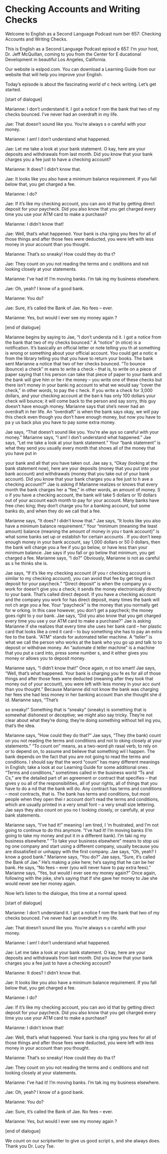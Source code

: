 # Checking Accounts and Writing Checks

Welcome to English as a Second Language Podcast num ber 657: Checking Accounts and Writing Checks.

This is English as a Second Language Podcast episod e 657.  I’m your host, Dr. Jeff McQuillan, coming to you from the Center for E ducational Development in beautiful Los Angeles, California.

Our website is eslpod.com.  You can download a Learning Guide from our website that will help you improve your English.

Today’s episode is about the fascinating world of c heck writing.  Let’s get started.

[start of dialogue]

Marianne:  I don’t understand it.  I got a notice f rom the bank that two of my checks bounced.  I’ve never had an overdraft in my life.

Jae:  That doesn’t sound like you.  You’re always s o careful with your money.

Marianne:  I am!  I don’t understand what happened.

Jae:  Let me take a look at your bank statement.  O kay, here are your deposits and withdrawals from last month.  Did you know that  your bank charges you a fee just to have a checking account?

Marianne:  It does?  I didn’t know that.

Jae:  It looks like you also have a minimum balance  requirement.  If you fall below that, you get charged a fee.

Marianne:  I do?

Jae:  If it’s like my checking account, you can avo id that by getting direct deposit for your paycheck.  Did you also know that you get charged every time you use your ATM card to make a purchase?

Marianne:  I didn’t know that!

Jae:  Well, that’s what happened.  Your bank is cha rging you fees for all of those things and after those fees were deducted, you were  left with less money in your account than you thought.

Marianne:  That’s so sneaky!  How could they do tha t?

Jae:  They count on you not reading the terms and c onditions and not looking closely at your statements.

Marianne:  I’ve had it!  I’m moving banks.  I’m tak ing my business elsewhere.

Jae:  Oh, yeah?  I know of a good bank.

Marianne:  You do?

Jae:  Sure, it’s called the Bank of Jae.  No fees –  ever.

Marianne:  Yes, but would I ever see my money again ?

[end of dialogue]

Marianne begins by saying to Jae, “I don’t understa nd it.  I got a notice from the bank that two of my checks bounced.”  A “notice” (n otice) is a notification.  It’s basically an official letter or note telling you th at something is wrong or something about your official account.  You could get a notic e from the library telling you that you have to return your books.  The bank sent Marianne a notice that two of her checks bounced.  “To bounce (bounce) a check” m eans to write a check – that is, to write on a piece of paper saying that t his person can take that piece of paper to your bank and the bank will give him or he r the money – you write one of these checks but there isn’t money in your banki ng account to what we would say “cover the check,” in other words, to pay the c heck.  If you write a check for 3,000 dollars, and your checking account at the ban k has only 100 dollars your check will bounce; it will come back to the person and say sorry, this guy doesn’t have enough money.  Marianne says that she’s never had an overdraft in her life. An “overdraft” is when the bank says okay, we will pay this check even though you don’t have enough money, but now you have to pa y us back plus you have to pay some extra money.

Jae says, “That doesn’t sound like you.  You’re alw ays so careful with your money.”  Marianne says, “I am!  I don’t understand what happened.”  Jae says, “Let me take a look at your bank statement.”  Your “bank statement” is what they send you usually every month that shows all of the money that you have put in

your bank and all that you have taken out.  Jae say s, “Okay (looking at the bank statement now), here are your deposits (money that you put into your bank account) and withdrawals (money that you take out of your bank account).  Did you know that your bank charges you a fee just to h ave a checking account?” Jae is asking if Marianne realizes or knows that every month the bank charges her a “fee,” in other words, an amount of money.  S o if you have a checking account, the bank will take 5 dollars or 10 dollars  out of your account each month to pay for your account.  Many banks have free chec king; they don’t charge you for a banking account, but some banks do, and when they do we call that a fee.

Marianne says, “It does?  I didn’t know that.”  Jae  says, “It looks like you also have a minimum balance requirement.”  Your “minimum  (meaning the least amount) balance (meaning the amount of money in you r bank account)” is what some banks set up or establish for certain accounts .  If you don’t keep enough money in your bank account, say 1,000 dollars or 50 0 dollars, then the bank will charge you a fee if you go below, or have less than  your minimum balance.  Jae says if you fall or go below that minimum, you get charged a fee.  Marianne says, “I do?”  Obviously, Marianne is not as careful as s he thinks she is.

Jae says, “If it’s like my checking account (if you r checking account is similar to my checking account), you can avoid that fee by get ting direct deposit for your paycheck.”  “Direct deposit” is when the company yo u work for doesn’t give you a check; it sends the money electronically directly to your bank.  That’s called direct deposit.  If you have a checking account and  the company you work for has direct deposit, many times the bank will not ch arge you a fee.  Your “paycheck” is the money that you normally get for w orking.  In this case however, you don’t get a paycheck; the money goes right to y our bank.  Jae says, “Did you also know that you get charged every time you use y our ATM card to make a purchase?”  Jae is asking Marianne if she realizes that every time she uses her bank card – her plastic card that looks like a cred it card – to buy something she has to pay an extra fee to the bank.  “ATM” stands for automated teller machine. A “teller” is what we call the person who works at the bank who you go up and talk to to deposit or withdraw money.  An “automate d teller machine” is a machine that you put a card into, press some number s, and it either gives you money or allows you to deposit money.

Marianne says, “I didn’t know that!”  Once again, n ot too smart!  Jae says, “Well, that’s what happened.  Your bank is charging you fe es for all of those things and after those fees were deducted (meaning after they took that money out of your account), you were left with less money in your acc ount than you thought.” Because Marianne did not know the bank was charging  her fees she had less money in her banking account than she thought she d id.  Marianne says, “That’s

so sneaky!”  Something that is “sneaky” (sneaky) is  something that is somewhat dishonest or deceptive; we might also say tricky.  They’re not clear about what they’re doing; they’re doing something without tell ing you, that’s the idea.

Marianne says, “How could they do that?”  Jae says,  “They (the bank) count on you not reading the terms and conditions and not lo oking closely at your statements.”  “To count on” means, as a two-word ph rasal verb, to rely on or to depend on, to assume and believe that something wil l happen.  The bank depends on the fact that you are not going to read the terms and conditions.  I should say that the word “count” has many different  meanings in English; take a look at our Learning Guide for some additional ones .  “Terms and conditions,” sometimes called in the business world “Ts and Cs,”  are the detailed part of an agreement or contract that specifies – that gives y ou all of the responsibilities, all of your rights, all of things that you have to do a nd that the bank will do.  Any contract has terms and conditions – most contracts,  that is.  The bank has terms and conditions, but most people when they open thei r account don’t read the terms and conditions, which are usually printed in a very small font – a very small size lettering.  Jae says they also count on you no t looking closely, or carefully, at your bank statements.

Marianne says, “I’ve had it!” meaning I am tired, I ’m frustrated, and I’m not going to continue to do this anymore.  “I’ve had it!  I’m  moving banks (I’m going to take my money and put it in a different bank).  I’m taki ng my business elsewhere.” “To take your business elsewhere” means to stop usi ng one company and start using a different company, usually because you are dissatisfied or unhappy with the first company.  Jae says, “Oh, yeah?  I know a good bank.”  Marianne says, “You do?”  Jae says, “Sure, it’s called the Bank of  Jae.”  He’s making a joke here; he’s saying that he can be her bank.  He says, “No fees – ever (you will never have to pay extra fees).”  Marianne says, “Yes, but  would I ever see my money again?”  Once again, following with the joke, she’s  saying that if she gave her money to Jae she would never see her money again.

Now let’s listen to the dialogue, this time at a normal speed.

[start of dialogue]

Marianne:  I don’t understand it.  I got a notice f rom the bank that two of my checks bounced.  I’ve never had an overdraft in my life.

Jae:  That doesn’t sound like you.  You’re always s o careful with your money.

Marianne:  I am!  I don’t understand what happened.

 Jae:  Let me take a look at your bank statement.  O kay, here are your deposits and withdrawals from last month.  Did you know that  your bank charges you a fee just to have a checking account?

Marianne:  It does?  I didn’t know that.

Jae:  It looks like you also have a minimum balance  requirement.  If you fall below that, you get charged a fee.

Marianne:  I do?

Jae:  If it’s like my checking account, you can avo id that by getting direct deposit for your paycheck.  Did you also know that you get charged every time you use your ATM card to make a purchase?

Marianne:  I didn’t know that!

Jae:  Well, that’s what happened.  Your bank is cha rging you fees for all of those things and after those fees were deducted, you were  left with less money in your account than you thought.

Marianne:  That’s so sneaky!  How could they do tha t?

Jae:  They count on you not reading the terms and c onditions and not looking closely at your statements.

Marianne:  I’ve had it!  I’m moving banks.  I’m tak ing my business elsewhere.

Jae:  Oh, yeah?  I know of a good bank.

Marianne:  You do?

Jae:  Sure, it’s called the Bank of Jae.  No fees –  ever.

Marianne:  Yes, but would I ever see my money again ?

[end of dialogue]

We count on our scriptwriter to give us good script s, and she always does. Thank you Dr. Lucy Tse.





